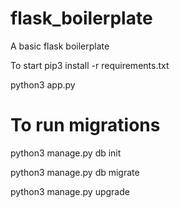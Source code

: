 # flask_boilerplate

A basic flask boilerplate 

To start pip3 install -r requirements.txt

python3 app.py


# To run migrations

python3 manage.py db init

python3 manage.py db migrate

python3 manage.py upgrade
